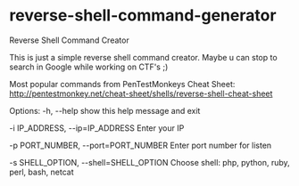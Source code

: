 # reverse-shell-command-generator
Reverse Shell Command Creator

This is just a simple reverse shell command creator. Maybe u can stop to search in Google while working on CTF's ;)

Most popular commands from PenTestMonkeys Cheat Sheet: http://pentestmonkey.net/cheat-sheet/shells/reverse-shell-cheat-sheet


Options:
  -h, --help            show this help message and exit
  
  -i IP_ADDRESS,      --ip=IP_ADDRESS
                        Enter your IP
                        
  -p PORT_NUMBER,     --port=PORT_NUMBER
                        Enter port number for listen
                        
  -s SHELL_OPTION,    --shell=SHELL_OPTION
                        Choose shell: php, python, ruby, perl, bash, netcat
